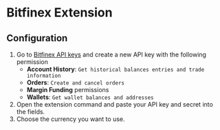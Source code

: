 # Bitfinex Extension

## Configuration

1. Go to [Bitfinex API keys](https://setting.bitfinex.com/api#my-keys) and create a new API key with the following permission
   - **Account History**: `Get historical balances entries and trade information`
   - **Orders**: `Create and cancel orders`
   - **Margin Funding** permissions
   - **Wallets**: `Get wallet balances and addresses`
2. Open the extension command and paste your API key and secret into the fields.
3. Choose the currency you want to use.
